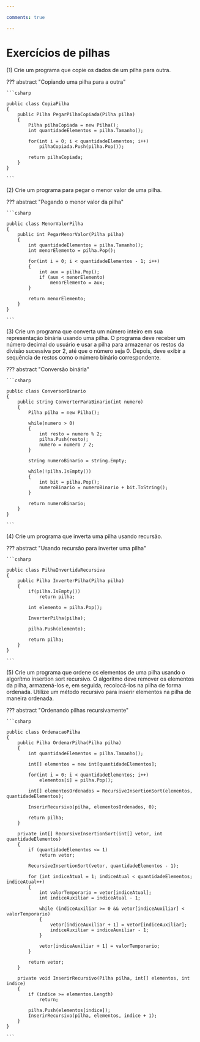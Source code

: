 ```yaml
--- 

comments: true

---
```


# **Exercícios de pilhas**

(1) Crie um programa que copie os dados de um pilha para outra.

??? abstract "Copiando uma pilha para a outra"

    ```csharp

    public class CopiaPilha
    {
        public Pilha PegarPilhaCopiada(Pilha pilha)
        {
            Pilha pilhaCopiada = new Pilha();
            int quantidadeElementos = pilha.Tamanho();

            for(int i = 0; i < quantidadeElementos; i++)
                pilhaCopiada.Push(pilha.Pop());

            return pilhaCopiada;
        }
    }

    ```    

(2) Crie um programa para pegar o menor valor de uma pilha.

??? abstract "Pegando o menor valor da pilha"

    ```csharp

    public class MenorValorPilha
    {
        public int PegarMenorValor(Pilha pilha)
        {
            int quantidadeElementos = pilha.Tamanho();
            int menorElemento = pilha.Pop();

            for(int i = 0; i < quantidadeElementos - 1; i++)
            {
                int aux = pilha.Pop();
                if (aux < menorElemento) 
                    menorElemento = aux;
            }

            return menorElemento;
        }
    }

    ```   

(3) Crie um programa que converta um número inteiro em sua representação binária usando uma pilha. O programa deve receber um número decimal do usuário e usar a pilha para armazenar os restos da divisão sucessiva por 2, até que o número seja 0. Depois, deve exibir a sequência de restos como o número binário correspondente.

??? abstract "Conversão binária"

    ```csharp

    public class ConversorBinario
    {
        public string ConverterParaBinario(int numero)
        {
            Pilha pilha = new Pilha();

            while(numero > 0)
            {
                int resto = numero % 2;
                pilha.Push(resto);
                numero = numero / 2;
            }

            string numeroBinario = string.Empty;

            while(!pilha.IsEmpty())
            {
                int bit = pilha.Pop();
                numeroBinario = numeroBinario + bit.ToString();
            }

            return numeroBinario;
        }
    }

    ```    

(4) Crie um programa que inverta uma pilha usando recursão.

??? abstract "Usando recursão para inverter uma pilha"

    ```csharp

    public class PilhaInvertidaRecursiva
    {
        public Pilha InverterPilha(Pilha pilha)
        {
            if(pilha.IsEmpty())
                return pilha;

            int elemento = pilha.Pop();

            InverterPilha(pilha);

            pilha.Push(elemento);

            return pilha;
        }
    }

    ```    

(5) Crie um programa que ordene os elementos de uma pilha usando o algorítmo insertion sort recursivo. O algoritmo deve remover os elementos da pilha, armazená-los e, em seguida, recolocá-los na pilha de forma ordenada. Utilize um método recursivo para inserir elementos na pilha de maneira ordenada.

??? abstract "Ordenando pilhas recursivamente"

    ```csharp

    public class OrdenacaoPilha
    {
        public Pilha OrdenarPilha(Pilha pilha)
        {
            int quantidadeElementos = pilha.Tamanho();

            int[] elementos = new int[quantidadeElementos];

            for(int i = 0; i < quantidadeElementos; i++)
                elementos[i] = pilha.Pop();

            int[] elementosOrdenados = RecursiveInsertionSort(elementos, quantidadeElementos);            

            InserirRecursivo(pilha, elementosOrdenados, 0);

            return pilha;
        }

        private int[] RecursiveInsertionSort(int[] vetor, int quantidadeElementos)
        {
            if (quantidadeElementos <= 1)
                return vetor;

            RecursiveInsertionSort(vetor, quantidadeElementos - 1);

            for (int indiceAtual = 1; indiceAtual < quantidadeElementos; indiceAtual++)
            {
                int valorTemporario = vetor[indiceAtual];
                int indiceAuxiliar = indiceAtual - 1;

                while (indiceAuxiliar >= 0 && vetor[indiceAuxiliar] < valorTemporario)
                {
                    vetor[indiceAuxiliar + 1] = vetor[indiceAuxiliar];
                    indiceAuxiliar = indiceAuxiliar - 1;
                }

                vetor[indiceAuxiliar + 1] = valorTemporario;
            }

            return vetor;
        }

        private void InserirRecursivo(Pilha pilha, int[] elementos, int indice)
        {
            if (indice >= elementos.Length)
                return;

            pilha.Push(elementos[indice]);
            InserirRecursivo(pilha, elementos, indice + 1);
        }
    }

    ```